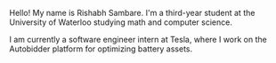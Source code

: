 Hello! My name is Rishabh Sambare.
I'm a third-year student at the University of Waterloo studying math and computer science.

I am currently a software engineer intern at Tesla, where I work on the Autobidder platform for optimizing battery assets.

